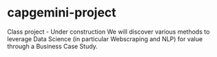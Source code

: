 # capgemini-project
Class project - Under construction
We will discover various methods to leverage Data Science (in particular Webscraping and NLP) for value through a Business Case Study.  
